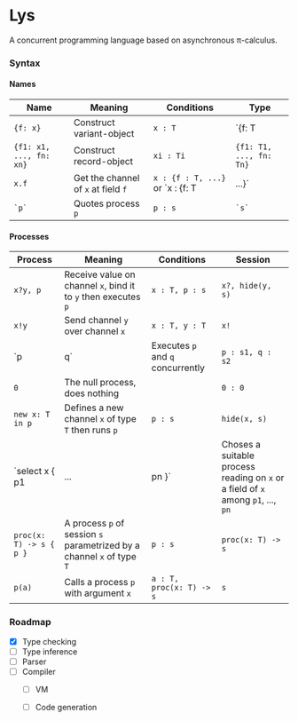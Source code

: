 Lys
===

A concurrent programming language based on asynchronous π-calculus.

### Syntax

#### Names

| Name 	| Meaning 	| Conditions 	| Type 	|
|-------------------------	|---------------------------------------	|----------------------------------------	|-------------------------	|
| `{f: x}` 	| Construct variant-object 	| `x : T` 	| `{f: T | ...}` 	|
| `{f1: x1, ..., fn: xn}` 	| Construct record-object 	| `xi : Ti` 	| `{f1: T1, ..., fn: Tn}` 	|
| `x.f` 	| Get the channel of `x` at field `f` 	| `x : {f : T, ...}` or `x : {f: T | ...}` 	| `T` 	|
| ``` `p` ``` 	| Quotes process `p` 	| `p : s` 	| ``` `s` ``` 	|

#### Processes

|Process| Meaning 	| Conditions 	| Session 	|
|------------------------------	|----------------------------------------------------------------------------------	|--------------------------	|-------------------	|
| `x?y, p` 	| Receive value on channel `x`, bind it to `y` then executes `p` 	| `x : T, p : s` 	| `x?, hide(y, s)` 	|
| `x!y` 	| Send channel `y` over channel `x` 	| `x : T, y : T` 	| `x!` 	|
| `p | q` 	| Executes `p` and `q` concurrently 	| `p : s1, q : s2`  	| `s1 | s2` 	|
| `0` 	| The null process, does nothing 	|  	| `0 : 0` 	|
| `new x: T in p` 	| Defines a new channel `x` of type `T` then runs `p` 	| `p : s` 	| `hide(x, s)` 	|
| `select x { p1 | ... | pn }` 	| Choses a suitable process reading on `x` or a field of `x` among `p1`, ..., `pn` 	| `pi : s` 	| `x?, s` 	|
| `proc(x: T) -> s { p }` 	| A process `p` of session `s` parametrized by a channel `x` of type `T` 	| `p : s` 	| `proc(x: T) -> s` 	|
| `p(a)` 	| Calls a process `p` with argument `x` 	| `a : T, proc(x: T) -> s` 	| `s` 	|

### Roadmap

- [x] Type checking
- [ ] Type inference
- [ ] Parser
- [ ] Compiler
    - [ ] VM
    - [ ] Code generation

